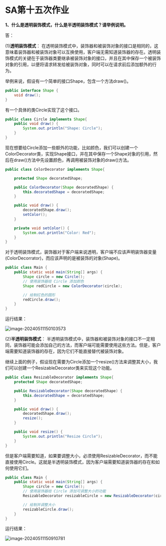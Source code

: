 # SA第十五次作业

**1、什么是透明装饰模式，什么是半透明装饰模式？请举例说明。**

答：

(1)**透明装饰模式**： 在透明装饰模式中，装饰器和被装饰对象的接口是相同的，这意味着装饰器和被装饰对象可以互换使用，客户端无需知道装饰器的存在。透明装饰模式的关键在于装饰器类要继承被装饰对象的接口，并且在其中保存一个被装饰对象的引用，以便将请求转发给被装饰对象，同时可以在请求前后添加额外的行为。

举例来说，假设有一个简单的接口Shape，包含一个方法draw()。

```java
public interface Shape {
    void draw();
}
```

有一个具体的类Circle实现了这个接口。

```java
public class Circle implements Shape{
    public void draw() {
        System.out.println("Shape: Circle");
    }
}
```

现在想要给Circle添加一些额外的功能，比如颜色，我们可以创建一个ColorDecorator类，实现Shape接口，并在其中保存一个Shape对象的引用，然后在draw()方法中先设置颜色，再调用被装饰对象的draw()方法。

```java
public class ColorDecorator implements Shape{

    protected Shape decoratedShape;

    public ColorDecorator(Shape decoratedShape) {
        this.decoratedShape = decoratedShape;
    }

    public void draw() {
        decoratedShape.draw();
        setColor();
    }

    private void setColor() {
        System.out.println("Color: Red");
    }
}
```

对于透明装饰模式，装饰器对于客户端来说透明，客户端不应该声明装饰器变量(ColorDecorrator)，而应该声明的是被装饰的对象(Shape)。

```java
public class Main {
    public static void main(String[] args) {
        Shape circle = new Circle();
        // 使用装饰器给 Circle 添加颜色
        Shape redCircle = new ColorDecorator(circle);

        // 绘制红色的圆形
        redCircle.draw();
    }
}
```

运行结果：

![image-20240511150103573](C:\Users\CC507\AppData\Roaming\Typora\typora-user-images\image-20240511150103573.png)

(2)**半透明装饰模式**： 半透明装饰模式中，装饰器和被装饰对象的接口不一定相同，装饰器可能会添加自己的方法，而客户端可能需要使用这些方法。但是，客户端需要知道装饰器的存在，因为它们不能直接替代被装饰对象。

继续上面的例子，假设现在需要为Circle添加一个resize()方法来调整其大小，我们可以创建一个ResizableDecorator类来实现这个功能。

```java
public class ResizableDecorator implements Shape{
    protected Shape decoratedShape;

    public ResizableDecorator(Shape decoratedShape) {
        this.decoratedShape = decoratedShape;
    }

    public void draw() {
        decoratedShape.draw();
        resize();
    }

    public void resize() {
        System.out.println("Resize Circle");
    }
}
```

但是客户端需要知道，如果要调整大小，必须使用ResizableDecorator，而不能直接使用Circle。这就是半透明装饰模式，因为客户端需要知道装饰器的存在和如何使用它们。

```java
public class Main {
    public static void main(String[] args) {
        Shape circle = new Circle();
        // 使用装饰器给 Circle 添加可调整大小的功能
        ResizableDecorator resizableCircle = new ResizableDecorator(circle);

        // 绘制并调整大小
        resizableCircle.draw();
    }
}
```

运行结果：

![image-20240511150910781](C:\Users\CC507\AppData\Roaming\Typora\typora-user-images\image-20240511150910781.png)